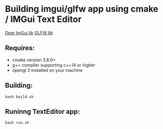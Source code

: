 # Building imgui/glfw app using cmake / IMGui Text Editor
[Dear ImGui lib](https://github.com/ocornut/imgui)
[GLFW lib](https://github.com/glfw/glfw)

## Requires:
- cmake version 3.8.0+
- g++ compiler supporting c++14 or higher
- opengl 3 installed on your machine

## Building:
```
bash build.sh
```

## Runinng TextEditor app:
```
bash run.sh
```
 
